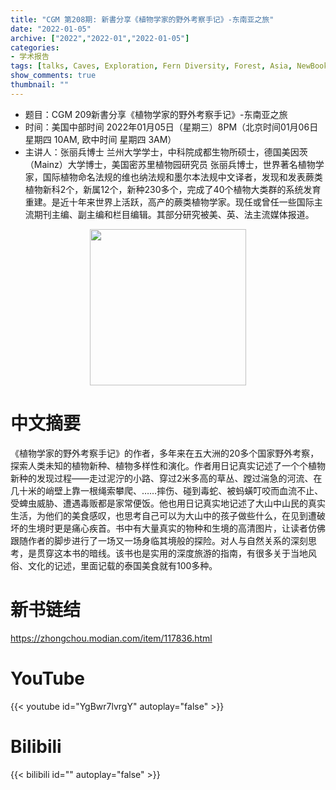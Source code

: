 ```yaml
---
title: "CGM 第208期: 新書分享《植物学家的野外考察手记》-东南亚之旅"
date: "2022-01-05"
archive: ["2022","2022-01","2022-01-05"]
categories:
- 学术报告
tags: [talks, Caves, Exploration, Fern Diversity, Forest, Asia, NewBook]
show_comments: true
thumbnail: ""
---
```


- 题目：CGM 209新書分享《植物学家的野外考察手记》-东南亚之旅
- 时间：美国中部时间 2022年01月05日（星期三）8PM（北京时间01月06日 星期四 10AM, 欧中时间 星期四 3AM）
- 主讲人：张丽兵博士
兰州大学学士，中科院成都生物所硕士，德国美因茨（Mainz）大学博士，美国密苏里植物园研究员
张丽兵博士，世界著名植物学家，国际植物命名法规的维也纳法规和墨尔本法规中文译者，发现和发表蕨类植物新科2个，新属12个，新种230多个，完成了40个植物大类群的系统发育重建。是近十年来世界上活跃，高产的蕨类植物学家。现任或曾任一些国际主流期刊主编、副主编和栏目编辑。其部分研究被美、英、法主流媒体报道。
<div align="center">
<img src="https://github.com/cgmonline/cgmonline/blob/master/image/2022_Li_Zhang.jpg?raw=true" height=250>
</div>

# 中文摘要
《植物学家的野外考察手记》的作者，多年来在五大洲的20多个国家野外考察，探索人类未知的植物新种、植物多样性和演化。作者用日记真实记述了一个个植物新种的发现过程——走过泥泞的小路、穿过2米多高的草丛、蹚过湍急的河流、在几十米的峭壁上靠一根绳索攀爬、……摔伤、碰到毒蛇、被蚂蟥叮咬而血流不止、受蜱虫威胁、遭遇毒贩都是家常便饭。他也用日记真实地记述了大山中山民的真实生活，为他们的美食感叹，也思考自己可以为大山中的孩子做些什么，在见到遭破坏的生境时更是痛心疾首。书中有大量真实的物种和生境的高清图片，让读者仿佛跟随作者的脚步进行了一场又一场身临其境般的探险。对人与自然关系的深刻思考，是贯穿这本书的暗线。该书也是实用的深度旅游的指南，有很多关于当地风俗、文化的记述，里面记载的泰国美食就有100多种。

# 新书链结
https://zhongchou.modian.com/item/117836.html

# YouTube

{{< youtube id="YgBwr7lvrgY" autoplay="false" >}}

# Bilibili

{{< bilibili id="" autoplay="false" >}}
